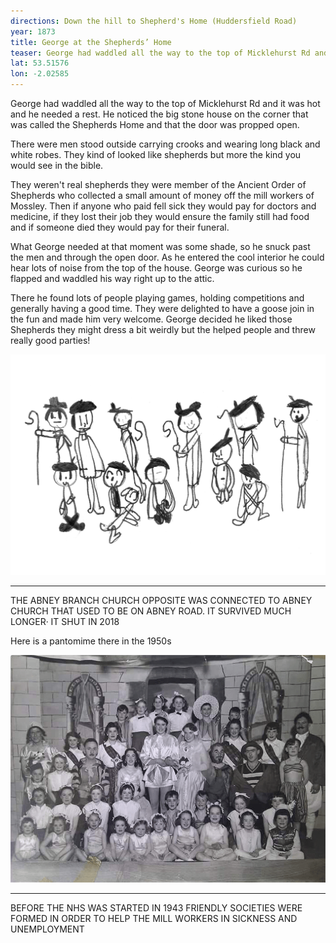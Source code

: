 ```yaml
---
directions: Down the hill to Shepherd's Home (Huddersfield Road)
year: 1873
title: George at the Shepherds’ Home
teaser: George had waddled all the way to the top of Micklehurst Rd and it was hot and he needed a rest. He noticed the big stone house on the corner that was called the Shepherds’ Home and that the door was propped open.
lat: 53.51576
lon: -2.02585
---
```

George had waddled all the way to the top of Micklehurst Rd and it was hot and he needed a rest. He noticed the big stone house on the corner that was called the Shepherds Home and that the door was propped open.

There were men stood outside carrying crooks and wearing long black and white robes. They kind of looked like shepherds but more the kind you would see in the bible. 

They weren't real shepherds they were member of the Ancient Order of Shepherds who collected a small amount of money off the mill workers of Mossley. Then if anyone who paid fell sick they would pay for doctors and medicine, if they lost their job they would ensure the family still had food and if someone died they would pay for their funeral.

What George needed at that moment was some shade, so he snuck past the men and through the open door. As he entered the cool interior he could hear lots of noise from the top of the house. George was curious so he flapped and waddled his way right up to the attic. 

There he found lots of people playing games, holding competitions and generally having a good time. They were delighted to have a goose join in the fun and made him very welcome. George decided he liked those Shepherds they might dress a bit weirdly but the helped people and threw really good parties!

![](/images/stops/goose/Trail_Goose_2.png)

---

THE ABNEY BRANCH CHURCH OPPOSITE WAS CONNECTED TO ABNEY CHURCH THAT USED TO BE ON ABNEY ROAD. IT SURVIVED MUCH LONGER· IT SHUT IN 2018

Here is a pantomime there in the 1950s

![Pantomine](/images/stops/goose/Trail_Goose_2b.png)

---

BEFORE THE NHS WAS STARTED IN 1943 FRIENDLY SOCIETIES WERE FORMED IN ORDER TO HELP THE MILL WORKERS IN SICKNESS AND UNEMPLOYMENT

![]()

![]()
